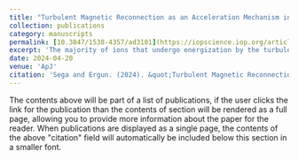 ```yaml
---
title: "Turbulent Magnetic Reconnection as an Acceleration Mechanism in Earth’s Magnetotail"
collection: publications
category: manuscripts
permalink: [10.3847/1538-4357/ad3101](https://iopscience.iop.org/article/10.3847/1538-4357/ad3101/pdf)
excerpt: 'The majority of ions that undergo energization by the turbulent fields cross the magnetic null plane multiple times. By preferentially energizing these particles, the turbulence creates a separate population of ions that mostly exits in the dawn direction of the magnetotail and forms a high-energy power-law tail in the ion flux-energy distribution.'
date: 2024-04-20
venue: 'ApJ'
citation: 'Sega and Ergun. (2024). &quot;Turbulent Magnetic Reconnection as an Acceleration Mechanism in Earth’s Magnetotail.&quot; <i>ApJ</i>. 965(129).'
---
```


The contents above will be part of a list of publications, if the user clicks the link for the publication than the contents of section will be rendered as a full page, allowing you to provide more information about the paper for the reader. When publications are displayed as a single page, the contents of the above "citation" field will automatically be included below this section in a smaller font.
